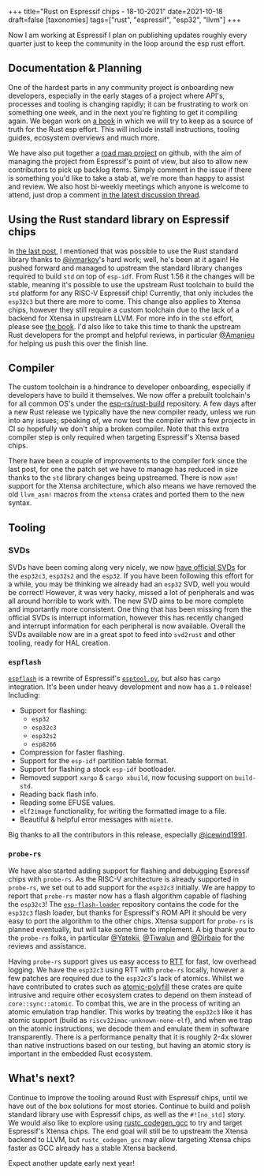 +++
title="Rust on Espressif chips - 18-10-2021"
date=2021-10-18
draft=false
[taxonomies]
tags=["rust", "espressif", "esp32", "llvm"]
+++

Now I am working at Espressif I plan on publishing updates roughly every quarter just to keep the community in the loop around the esp rust effort.

## Documentation & Planning

One of the hardest parts in any community project is onboarding new developers, especially in the early stages of a project where API's, processes and tooling is changing rapidly; it can be frustrating to work on something one week, and in the next you're fighting to get it compiling again. We began work on [a book](https://esp-rs.github.io/book/) in which we will try to keep as a source of truth for the Rust esp effort. This will include install instructions, tooling guides, ecosystem overviews and much more. 

We have also put together a [road map project](https://github.com/orgs/esp-rs/projects/1) on github, with the aim of managing the project from Espressif's point of view, but also to allow new contributors to pick up backlog items. Simply comment in the issue if there is something you'd like to take a stab at, we're more than happy to assist and review. We also host bi-weekly meetings which anyone is welcome to attend, just drop a comment [in the latest discussion thread](https://github.com/esp-rs/rust/discussions).

## Using the Rust standard library on Espressif chips

In [the last post](https://mabez.dev/blog/posts/esp-rust-espressif/), I mentioned that was possible to use the Rust standard library thanks to [@ivmarkov](https://github.com/ivmarkov)'s hard work; well, he's been at it again! He pushed forward and managed to upstream the standard library changes required to build `std` on top of `esp-idf`. From Rust 1.56 it the changes will be stable, meaning it's possible to use the upstream Rust toolchain to build the `std` platform for any RISC-V Espressif chip! Currently, that only includes the `esp32c3` but there are more to come. This change also applies to Xtensa chips, however they still require a custom toolchain due to the lack of a backend for Xtensa in upstream LLVM. For more info in the `std` effort, please see [the book](https://esp-rs.github.io/book/). I'd also like to take this time to thank the upstream Rust developers for the prompt and helpful reviews, in particular [@Amanieu](https://github.com/Amanieu) for helping us push this over the finish line.

## Compiler

The custom toolchain is a hindrance to developer onboarding, especially if developers have to build it themselves. We now offer a prebuilt toolchain's for all common OS's under the [esp-rs/rust-build](https://github.com/esp-rs/rust-build) repository. A few days after a new Rust release we typically have the new compiler ready, unless we run into any issues; speaking of, we now test the compiler with a few projects in CI so hopefully we don't ship a broken compiler. Note that this extra compiler step is only required when targeting Espressif's Xtensa based chips.

There have been a couple of improvements to the compiler fork since the last post, for one the patch set we have to manage has reduced in size thanks to the `std` library changes being upstreamed. There is now `asm!` support for the Xtensa architecture, which also means we have removed the old `llvm_asm!` macros from the `xtensa` crates and ported them to the new syntax.

## Tooling

### SVDs

SVDs have been coming along very nicely, we now [have official SVDs](https://github.com/espressif/svd/tree/main/svd) for the `esp32c3`, `esp32s2` and the `esp32`. If you have been following this effort for a while, you may be thinking we already had an `esp32` SVD, well you would be correct! However, it was very hacky, missed a lot of peripherals and was all around horrible to work with. The new SVD aims to be more complete and importantly more consistent. One thing that has been missing from the official SVDs is interrupt information, however this has recently changed and interrupt information for each peripheral is now available. Overall the SVDs available now are in a great spot to feed into `svd2rust` and other tooling, ready for HAL creation.

### `espflash`

[`espflash`](https://github.com/esp-rs/espflash) is a rewrite of Espressif's [`esptool.py`](https://github.com/espressif/esptool), but also has `cargo` integration. It's been under heavy development and now has a `1.0` release! Including:

- Support for flashing:
  - `esp32`
  - `esp32c3`
  - `esp32s2`
  - `esp8266`
- Compression for faster flashing.
- Support for the `esp-idf` partition table format.
- Support for flashing a stock `esp-idf` bootloader.
- Removed support `xargo` & `cargo xbuild`, now focusing support on `build-std`.
- Reading back flash info.
- Reading some EFUSE values.
- `elf2image` functionality, for writing the formatted image to a file.
- Beautiful & helpful error messages with `miette`.

Big thanks to all the contributors in this release, especially [@icewind1991](https://github.com/icewind1991).

### `probe-rs`

We have also started adding support for flashing and debugging Espressif chips with `probe-rs`. As the RISC-V architecture is already supported in `probe-rs`, we set out to add support for the `esp32c3` initially. We are happy to report that `probe-rs` master now has a flash algorithm capable of flashing the `esp32c3`! The [`esp-flash-loader`](https://github.com/esp-rs/esp-flash-loader) repository contains the code for the `esp32c3` flash loader, but thanks for Espressif's ROM API it should be very easy to port the algorithm to the other chips. Xtensa support for `probe-rs` is planned eventually, but will take some time to implement. A big thank you to the `probe-rs` folks, in particular [@Yatekii](https://github.com/Yatekii), [@Tiwalun](https://github.com/Tiwalun) and [@Dirbaio](https://github.com/Dirbaio) for the reviews and assistance.

Having `probe-rs` support gives us easy access to [RTT](https://www.segger.com/products/debug-probes/j-link/technology/about-real-time-transfer/) for fast, low overhead logging. We have the `esp32c3` using RTT with `probe-rs` locally, however a few patches are required due to the `esp32c3`'s lack of atomics. Whilst we have contributed to crates such as [atomic-polyfill](https://github.com/embassy-rs/atomic-polyfill/pull/6) these crates are quite intrusive and require other ecosystem crates to depend on them instead of `core::sync::atomic`. To combat this, we are in the process of writing an atomic emulation trap handler. This works by treating the `esp32c3` like it has atomic support (build as `riscv32imac-unknown-none-elf`), and when we trap on the atomic instructions, we decode them and emulate them in software transparently. There is a performance penalty that it is roughly 2-4x slower than native instructions based on our testing, but having an atomic story is important in the embedded Rust ecosystem.

## What's next?

Continue to improve the tooling around Rust with Espressif chips, until we have out of the box solutions for most stories. Continue to build and polish standard library use with Espressif chips, as well as the `#![no_std]` story. We would also like to explore using [rustc_codegen_gcc](https://github.com/rust-lang/rustc_codegen_gcc) to try and target Espressif's Xtensa chips. The end goal will still be to upstream the Xtensa backend to LLVM, but `rustc_codegen_gcc` may allow targeting Xtensa chips faster as GCC already has a stable Xtensa backend. 

Expect another update early next year!